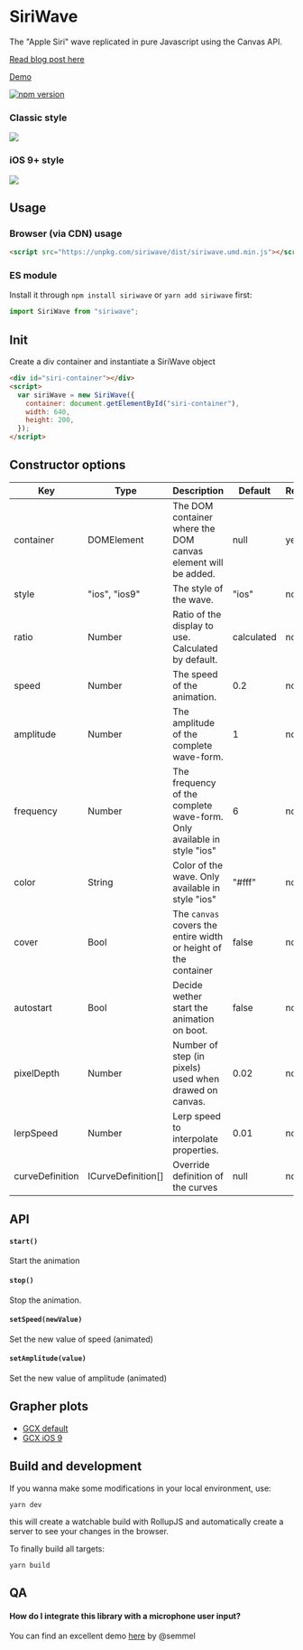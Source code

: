# SiriWave

The "Apple Siri" wave replicated in pure Javascript using the Canvas API.

[Read blog post here](https://developers.caffeina.com/how-i-built-siriwavejs-library-maths-and-code-behind-6971497ae5c1)

[Demo](http://kopiro.github.io/siriwave)

[![npm version](https://badge.fury.io/js/siriwave.svg)](https://badge.fury.io/js/siriwave)

### Classic style

<img src="etc/classic.gif" />

### iOS 9+ style

<img src="etc/ios9.gif" />

## Usage

### Browser (via CDN) usage

```html
<script src="https://unpkg.com/siriwave/dist/siriwave.umd.min.js"></script>
```

### ES module

Install it through `npm install siriwave` or `yarn add siriwave` first:

```js
import SiriWave from "siriwave";
```

## Init

Create a div container and instantiate a SiriWave object

```html
<div id="siri-container"></div>
<script>
  var siriWave = new SiriWave({
    container: document.getElementById("siri-container"),
    width: 640,
    height: 200,
  });
</script>
```

## Constructor options

| Key             | Type               | Description                                                            | Default    | Required |
| --------------- | ------------------ | ---------------------------------------------------------------------- | ---------- | -------- |
| container       | DOMElement         | The DOM container where the DOM canvas element will be added.          | null       | yes      |
| style           | "ios", "ios9"      | The style of the wave.                                                 | "ios"      | no       |
| ratio           | Number             | Ratio of the display to use. Calculated by default.                    | calculated | no       |
| speed           | Number             | The speed of the animation.                                            | 0.2        | no       |
| amplitude       | Number             | The amplitude of the complete wave-form.                               | 1          | no       |
| frequency       | Number             | The frequency of the complete wave-form. Only available in style "ios" | 6          | no       |
| color           | String             | Color of the wave. Only available in style "ios"                       | "#fff"     | no       |
| cover           | Bool               | The `canvas` covers the entire width or height of the container        | false      | no       |
| autostart       | Bool               | Decide wether start the animation on boot.                             | false      | no       |
| pixelDepth      | Number             | Number of step (in pixels) used when drawed on canvas.                 | 0.02       | no       |
| lerpSpeed       | Number             | Lerp speed to interpolate properties.                                  | 0.01       | no       |
| curveDefinition | ICurveDefinition[] | Override definition of the curves                                      | null       | no       |

## API

#### `start()`

Start the animation

#### `stop()`

Stop the animation.

#### `setSpeed(newValue)`

Set the new value of speed (animated)

#### `setAmplitude(value)`

Set the new value of amplitude (animated)

## Grapher plots

- [GCX default](etc/gcx/default.gcx)
- [GCX iOS 9](etc/gcx/ios9.gcx)

## Build and development

If you wanna make some modifications in your local environment, use:

```
yarn dev
```

this will create a watchable build with RollupJS and automatically create a server to see your changes in the browser.

To finally build all targets:

```
yarn build
```

## QA

#### How do I integrate this library with a microphone user input?

You can find an excellent demo [here](https://jsitor.com/PPQtOp9Yp) by @semmel
